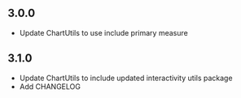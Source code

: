 
## 3.0.0
* Update ChartUtils to use include primary measure
## 3.1.0
* Update ChartUtils to include updated interactivity utils package
* Add CHANGELOG
